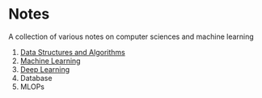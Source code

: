 # Notes
A collection of various notes on computer sciences and machine learning

1. [Data Structures and Algorithms](https://github.com/sathyanaravind/Notes/blob/main/DSA)
2. [Machine Learning](https://github.com/sathyanaravind/Notes/blob/main/MachineLearning.md)
3. [Deep Learning](https://github.com/sathyanaravind/Notes/blob/main/DeepLearning.md)
4. Database
5. MLOPs
